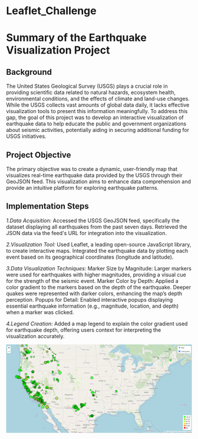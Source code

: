 # Leaflet_Challenge

# Summary of the Earthquake Visualization Project
## Background
The United States Geological Survey (USGS) plays a crucial role in providing scientific data related to natural hazards, ecosystem health, environmental conditions, and the effects of climate and land-use changes. While the USGS collects vast amounts of global data daily, it lacks effective visualization tools to present this information meaningfully. To address this gap, the goal of this project was to develop an interactive visualization of earthquake data to help educate the public and government organizations about seismic activities, potentially aiding in securing additional funding for USGS initiatives.

## Project Objective
The primary objective was to create a dynamic, user-friendly map that visualizes real-time earthquake data provided by the USGS through their GeoJSON feed. This visualization aims to enhance data comprehension and provide an intuitive platform for exploring earthquake patterns.

## Implementation Steps
*1.Data Acquisition:*
Accessed the USGS GeoJSON feed, specifically the dataset displaying all earthquakes from the past seven days.
Retrieved the JSON data via the feed's URL for integration into the visualization.

*2.Visualization Tool:*
Used Leaflet, a leading open-source JavaScript library, to create interactive maps.
Integrated the earthquake data by plotting each event based on its geographical coordinates (longitude and latitude).

*3.Data Visualization Techniques:*
Marker Size by Magnitude: Larger markers were used for earthquakes with higher magnitudes, providing a visual cue for the strength of the seismic event.
Marker Color by Depth: Applied a color gradient to the markers based on the depth of the earthquake. Deeper quakes were represented with darker colors, enhancing the map’s depth perception.
Popups for Detail: Enabled interactive popups displaying essential earthquake information (e.g., magnitude, location, and depth) when a marker was clicked.

*4.Legend Creation:*
Added a map legend to explain the color gradient used for earthquake depth, offering users context for interpreting the visualization accurately.

![LEAFLET](MAP.png)
